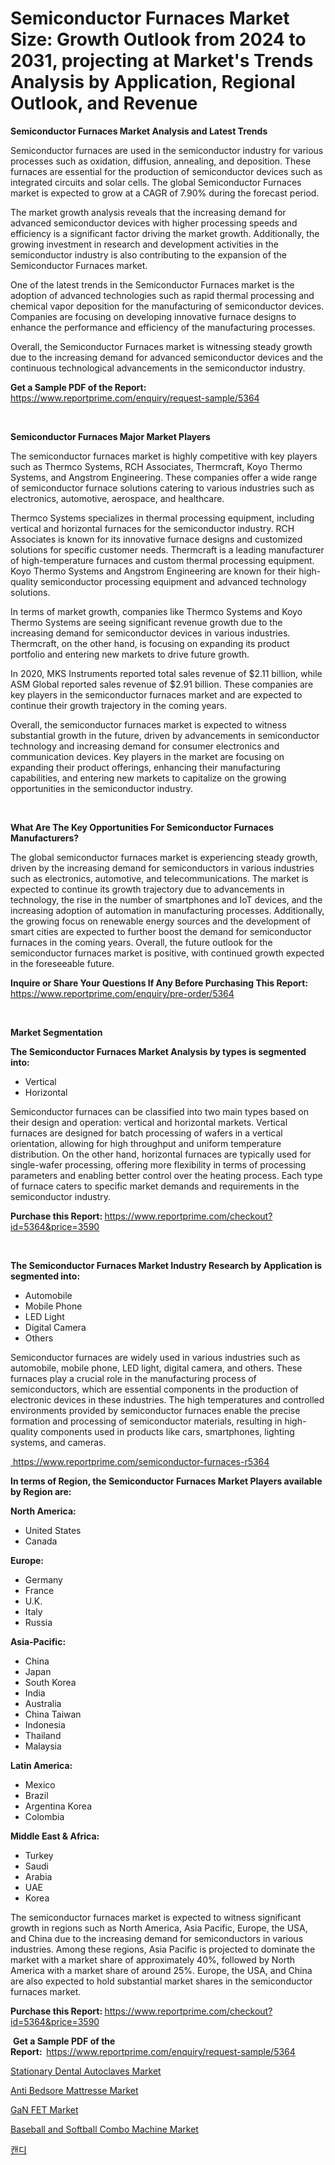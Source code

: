 <p><h1>Semiconductor Furnaces Market Size: Growth Outlook from 2024 to 2031, projecting at Market's Trends Analysis by Application, Regional Outlook, and Revenue</h1></p><p><strong>Semiconductor Furnaces Market Analysis and Latest Trends</strong></p>
<p><p>Semiconductor furnaces are used in the semiconductor industry for various processes such as oxidation, diffusion, annealing, and deposition. These furnaces are essential for the production of semiconductor devices such as integrated circuits and solar cells. The global Semiconductor Furnaces market is expected to grow at a CAGR of 7.90% during the forecast period.</p><p>The market growth analysis reveals that the increasing demand for advanced semiconductor devices with higher processing speeds and efficiency is a significant factor driving the market growth. Additionally, the growing investment in research and development activities in the semiconductor industry is also contributing to the expansion of the Semiconductor Furnaces market.</p><p>One of the latest trends in the Semiconductor Furnaces market is the adoption of advanced technologies such as rapid thermal processing and chemical vapor deposition for the manufacturing of semiconductor devices. Companies are focusing on developing innovative furnace designs to enhance the performance and efficiency of the manufacturing processes.</p><p>Overall, the Semiconductor Furnaces market is witnessing steady growth due to the increasing demand for advanced semiconductor devices and the continuous technological advancements in the semiconductor industry.</p></p>
<p><strong>Get a Sample PDF of the Report:&nbsp;</strong> <a href="https://www.reportprime.com/enquiry/request-sample/5364">https://www.reportprime.com/enquiry/request-sample/5364</a></p>
<p>&nbsp;</p>
<p><strong>Semiconductor Furnaces Major Market Players</strong></p>
<p><p>The semiconductor furnaces market is highly competitive with key players such as Thermco Systems, RCH Associates, Thermcraft, Koyo Thermo Systems, and Angstrom Engineering. These companies offer a wide range of semiconductor furnace solutions catering to various industries such as electronics, automotive, aerospace, and healthcare.</p><p>Thermco Systems specializes in thermal processing equipment, including vertical and horizontal furnaces for the semiconductor industry. RCH Associates is known for its innovative furnace designs and customized solutions for specific customer needs. Thermcraft is a leading manufacturer of high-temperature furnaces and custom thermal processing equipment. Koyo Thermo Systems and Angstrom Engineering are known for their high-quality semiconductor processing equipment and advanced technology solutions.</p><p>In terms of market growth, companies like Thermco Systems and Koyo Thermo Systems are seeing significant revenue growth due to the increasing demand for semiconductor devices in various industries. Thermcraft, on the other hand, is focusing on expanding its product portfolio and entering new markets to drive future growth.</p><p>In 2020, MKS Instruments reported total sales revenue of $2.11 billion, while ASM Global reported sales revenue of $2.91 billion. These companies are key players in the semiconductor furnaces market and are expected to continue their growth trajectory in the coming years.</p><p>Overall, the semiconductor furnaces market is expected to witness substantial growth in the future, driven by advancements in semiconductor technology and increasing demand for consumer electronics and communication devices. Key players in the market are focusing on expanding their product offerings, enhancing their manufacturing capabilities, and entering new markets to capitalize on the growing opportunities in the semiconductor industry.</p></p>
<p>&nbsp;</p>
<p><strong>What Are The Key Opportunities For Semiconductor Furnaces Manufacturers?</strong></p>
<p><p>The global semiconductor furnaces market is experiencing steady growth, driven by the increasing demand for semiconductors in various industries such as electronics, automotive, and telecommunications. The market is expected to continue its growth trajectory due to advancements in technology, the rise in the number of smartphones and IoT devices, and the increasing adoption of automation in manufacturing processes. Additionally, the growing focus on renewable energy sources and the development of smart cities are expected to further boost the demand for semiconductor furnaces in the coming years. Overall, the future outlook for the semiconductor furnaces market is positive, with continued growth expected in the foreseeable future.</p></p>
<p><strong>Inquire or Share Your Questions If Any Before Purchasing This Report:</strong> <a href="https://www.reportprime.com/enquiry/pre-order/5364">https://www.reportprime.com/enquiry/pre-order/5364</a></p>
<p>&nbsp;</p>
<p><strong>Market Segmentation</strong></p>
<p><strong>The Semiconductor Furnaces Market Analysis by types is segmented into:</strong></p>
<p><ul><li>Vertical</li><li>Horizontal</li></ul></p>
<p><p>Semiconductor furnaces can be classified into two main types based on their design and operation: vertical and horizontal markets. Vertical furnaces are designed for batch processing of wafers in a vertical orientation, allowing for high throughput and uniform temperature distribution. On the other hand, horizontal furnaces are typically used for single-wafer processing, offering more flexibility in terms of processing parameters and enabling better control over the heating process. Each type of furnace caters to specific market demands and requirements in the semiconductor industry.</p></p>
<p><strong>Purchase this Report:&nbsp;</strong><a href="https://www.reportprime.com/checkout?id=5364&price=3590">https://www.reportprime.com/checkout?id=5364&price=3590</a></p>
<p>&nbsp;</p>
<p><strong>The Semiconductor Furnaces Market Industry Research by Application is segmented into:</strong></p>
<p><ul><li>Automobile</li><li>Mobile Phone</li><li>LED Light</li><li>Digital Camera</li><li>Others</li></ul></p>
<p><p>Semiconductor furnaces are widely used in various industries such as automobile, mobile phone, LED light, digital camera, and others. These furnaces play a crucial role in the manufacturing process of semiconductors, which are essential components in the production of electronic devices in these industries. The high temperatures and controlled environments provided by semiconductor furnaces enable the precise formation and processing of semiconductor materials, resulting in high-quality components used in products like cars, smartphones, lighting systems, and cameras.</p></p>
<p><a href="https://www.reportprime.com/semiconductor-furnaces-r5364">&nbsp;https://www.reportprime.com/semiconductor-furnaces-r5364</a></p>
<p><strong>In terms of Region, the Semiconductor Furnaces Market Players available by Region are:</strong></p>
<p>
    <p> <strong> North America: </strong>
        <ul>
            <li>United States</li>
            <li>Canada</li>
        </ul>
        </p> 
    <p> <strong> Europe: </strong>
        <ul>
            <li>Germany</li>
            <li>France</li>
            <li>U.K.</li>
            <li>Italy</li>
            <li>Russia</li>
        </ul>
        </p> 
    <p> <strong> Asia-Pacific: </strong>
        <ul>
            <li>China</li>
            <li>Japan</li>
            <li>South Korea</li>
            <li>India</li>
            <li>Australia</li>
            <li>China Taiwan</li>
            <li>Indonesia</li>
            <li>Thailand</li>
            <li>Malaysia</li>
        </ul>
        </p> 
    <p> <strong> Latin America: </strong>
        <ul>
            <li>Mexico</li>
            <li>Brazil</li>
            <li>Argentina Korea</li>
            <li>Colombia</li>
        </ul>
        </p> 
    <p> <strong> Middle East & Africa: </strong>
        <ul>
            <li>Turkey</li>
            <li>Saudi</li>
            <li>Arabia</li>
            <li>UAE</li>
            <li>Korea</li>
        </ul>
    </p>
    </p>
<p><p>The semiconductor furnaces market is expected to witness significant growth in regions such as North America, Asia Pacific, Europe, the USA, and China due to the increasing demand for semiconductors in various industries. Among these regions, Asia Pacific is projected to dominate the market with a market share of approximately 40%, followed by North America with a market share of around 25%. Europe, the USA, and China are also expected to hold substantial market shares in the semiconductor furnaces market.</p></p>
<p><strong>Purchase this Report: </strong><a href="https://www.reportprime.com/checkout?id=5364&price=3590">https://www.reportprime.com/checkout?id=5364&price=3590</a></p>
<p>&nbsp;<strong>Get a Sample PDF of the Report:&nbsp;&nbsp;</strong><a href="https://www.reportprime.com/enquiry/request-sample/5364">https://www.reportprime.com/enquiry/request-sample/5364</a></p>
<p><strong></strong></p>
<p><p><a href="https://issuu.com/reportprime-2/docs/stationary-dental-autoclaves-market-size-2030.pptx">Stationary Dental Autoclaves Market</a></p><p><a href="https://issuu.com/reportprime-2/docs/anti-bedsore-mattresse-market-size-2030.pptx">Anti Bedsore Mattresse Market</a></p><p><a href="https://github.com/sofayahoo2023/Market-Research-Report-List-5/blob/main/gan-fet-market.md">GaN FET Market</a></p><p><a href="https://medium.com/@soloncarter54/global-baseball-and-softball-combo-machine-market-analysis-trends-forecasts-and-growth-3c70ee9d1657">Baseball and Softball Combo Machine Market</a></p><p><a href="https://medium.com/@carolineparks354/2024%EB%85%84%EB%B6%80%ED%84%B0-2031%EB%85%84%EA%B9%8C%EC%A7%80%EC%9D%98-%EC%BA%94%EB%94%94-%EC%8B%9C%EC%9E%A5-%EC%98%88%EC%B8%A1-%EC%8B%9C%EC%9E%A5-%EB%8F%99%ED%96%A5-%EB%B0%8F-%EC%98%81%ED%96%A5-%EB%B6%84%EC%84%9D-184abd785224">캔디</a></p></p>